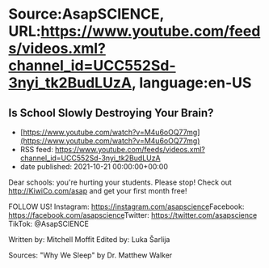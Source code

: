 # Source:AsapSCIENCE, URL:https://www.youtube.com/feeds/videos.xml?channel_id=UCC552Sd-3nyi_tk2BudLUzA, language:en-US

## Is School Slowly Destroying Your Brain?
 - [https://www.youtube.com/watch?v=M4u6oOQ77mg](https://www.youtube.com/watch?v=M4u6oOQ77mg)
 - RSS feed: https://www.youtube.com/feeds/videos.xml?channel_id=UCC552Sd-3nyi_tk2BudLUzA
 - date published: 2021-10-21 00:00:00+00:00

Dear schools: you're hurting your students. Please stop!
Check out http://KiwiCo.com/asap and get your first month free!

FOLLOW US!
Instagram: https://instagram.com/asapscience​​
Facebook: https://facebook.com/asapscience​​
Twitter: https://twitter.com/asapscience​​
TikTok: @AsapSCIENCE 

Written by: Mitchell Moffit
Edited by: Luka Šarlija

Sources:
"Why We Sleep" by Dr. Matthew Walker

